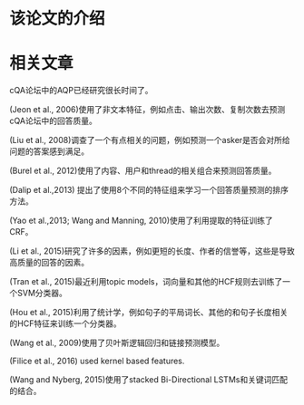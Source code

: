 # 该论文的介绍

# 相关文章

cQA论坛中的AQP已经研究很长时间了。

(Jeon et al., 2006)使用了非文本特征，例如点击、输出次数、复制次数去预测cQA论坛中的回答质量。

 (Liu et al., 2008)调查了一个有点相关的问题，例如预测一个asker是否会对所给问题的答案感到满足。

(Burel et al., 2012)使用了内容、用户和thread的相关组合来预测回答质量。

(Dalip et al.,2013) 提出了使用8个不同的特征组来学习一个回答质量预测的排序方法。

(Yao et al.,2013; Wang and Manning, 2010)使用了利用提取的特征训练了CRF。

 (Li et al., 2015)研究了许多的因素，例如更短的长度、作者的信誉等，这些是导致高质量的回答的因素。

(Tran et al., 2015)最近利用topic models，词向量和其他的HCF规则去训练了一个SVM分类器。

(Hou et al., 2015)利用了统计学，例如句子的平局词长、其他的和句子长度相关的HCF特征来训练一个分类器。

(Wang et al., 2009)使用了贝叶斯逻辑回归和链接预测模型。

(Filice et al., 2016) used kernel based features.

(Wang and Nyberg, 2015)使用了stacked Bi-Directional LSTMs和关键词匹配的结合。

